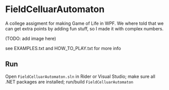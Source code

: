 # FieldCelluarAutomaton

A college assigment for making Game of Life in WPF.
We where told that we can get extra points by adding fun stuff, so I made it with complex numbers.

(TODO: add image here)

see EXAMPLES.txt and HOW_TO_PLAY.txt for more info

## Run

Open `FieldCelluarAutomaton.sln` in Rider or Visual Studio; make sure all .NET packages are installed; run/build `FieldCelluarAutomaton`
